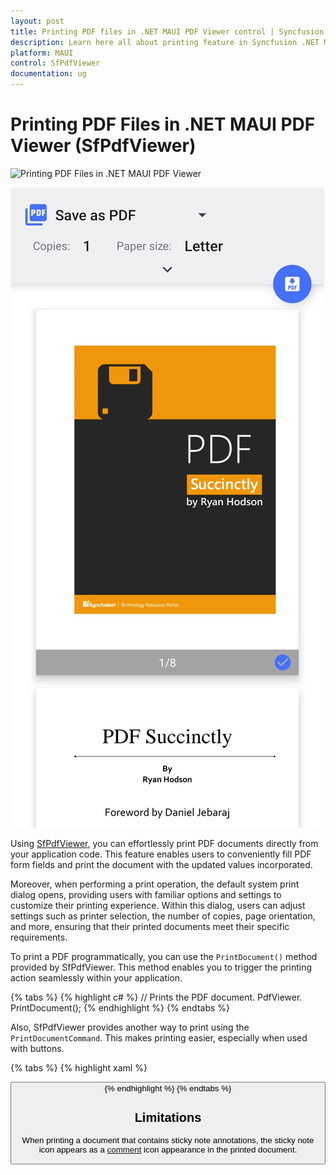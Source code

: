 ```yaml
---
layout: post
title: Printing PDF files in .NET MAUI PDF Viewer control | Syncfusion
description: Learn here all about printing feature in Syncfusion .NET MAUI PDF Viewer (SfPdfViewer) control and more.
platform: MAUI
control: SfPdfViewer
documentation: ug
---
```


# Printing PDF Files in .NET MAUI PDF Viewer (SfPdfViewer)

![Printing PDF Files in .NET MAUI PDF Viewer](Images\Print\text-selection.gif)

![Print Preview Window](Images\Print\print-preview-window.png)


Using [SfPdfViewer](https://help.syncfusion.com/cr/maui/Syncfusion.Maui.PdfViewer.SfPdfViewer.html), you can effortlessly print PDF documents directly from your application code. This feature enables users to conveniently fill PDF form fields and print the document with the updated values incorporated.

Moreover, when performing a print operation, the default system print dialog opens, providing users with familiar options and settings to customize their printing experience. Within this dialog, users can adjust settings such as printer selection, the number of copies, page orientation, and more, ensuring that their printed documents meet their specific requirements.

To print a PDF programmatically, you can use the `PrintDocument()` method provided by SfPdfViewer. This method enables you to trigger the printing action seamlessly within your application.

{% tabs %}
{% highlight c# %}
// Prints the PDF document.
PdfViewer. PrintDocument();
{% endhighlight %}
{% endtabs %}

Also, SfPdfViewer provides another way to print using the `PrintDocumentCommand`. This makes printing easier, especially when used with buttons.

{% tabs %}
{% highlight xaml %}
<!-- Prints the PDF document. -->
<Button Text="&#xe77f;" Command="{Binding Source={x:Reference PdfViewer},Path=PrintDocumentCommand}"/>
{% endhighlight %} 
{% endtabs %}

## Limitations

When printing a document that contains sticky note annotations, the sticky note icon appears as a [comment](https://help.syncfusion.com/cr/maui/Syncfusion.Maui.PdfViewer.StickyNoteIcon.html#Syncfusion_Maui_PdfViewer_StickyNoteIcon_Comment) icon appearance in the printed document.